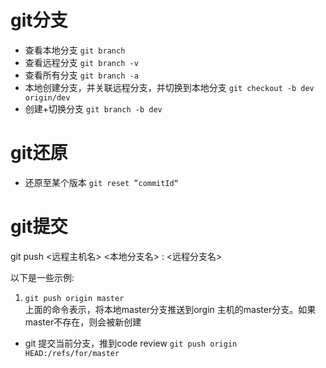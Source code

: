 # git分支
* 查看本地分支  `git branch` 
* 查看远程分支 `git branch -v`
* 查看所有分支 `git branch -a`
* 本地创建分支，并关联远程分支，并切换到本地分支 `git checkout -b dev origin/dev`
* 创建+切换分支 `git branch -b dev`


# git还原
* 还原至某个版本 `git reset ”commitId“`

# git提交
  git push <远程主机名> <本地分支名> : <远程分支名>  
  
  以下是一些示例:  
  1. `git push origin master`  
      上面的命令表示，将本地master分支推送到orgin 主机的master分支。如果master不存在，则会被新创建
  
* git 提交当前分支，推到code review `git push origin HEAD:/refs/for/master`
